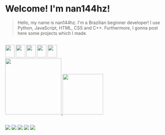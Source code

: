 # Welcome! I'm nan144hz!
> Hello, my name is nan144hz. I'm a Brazilian beginner developer! I use Python, JavaScript, HTML, CSS and C++. Furthermore, I gonna post here some projects which I made.
##
<div style="display: inline-block;">
   <img src="https://cdn.jsdelivr.net/gh/devicons/devicon/icons/html5/html5-original.svg" width="30" height="40"/>
   <img src="https://cdn.jsdelivr.net/gh/devicons/devicon/icons/css3/css3-original.svg" width="30" height="40"/>
   <img src="https://cdn.jsdelivr.net/gh/devicons/devicon/icons/javascript/javascript-original.svg" width="30" height="40"/>
   <img src="https://cdn.jsdelivr.net/gh/devicons/devicon/icons/python/python-original.svg" width="30" height="40"/>
   <img src="https://cdn.jsdelivr.net/gh/devicons/devicon/icons/cplusplus/cplusplus-original.svg" width="30" height="40"/>
</div><br>
<div>
  <a href="https://github.com/nan144hz"/>
  <img height="180em" src="https://github-readme-stats.vercel.app/api?username=nan144hz&show_icons=true&theme=gotham&include_all_commits=true&count_private=true"/>
  <img height="130em" src="https://github-readme-stats.vercel.app/api/top-langs/?username=nan144hz&layout=compact&langs_count=7&theme=gotham"/>
</div>

## 

<div style="display: inline-block;">
   <a href="https://github.com/nan144hz" target="_blank"><img src="https://img.shields.io/badge/GitHub-100000?style=for-the-badge&logo=github&logoColor=white"></a>
   <a href="https://twitter.com/nan144hz" target="_blank"><img src="https://img.shields.io/badge/Twitter-1DA1F2?style=for-the-badge&logo=twitter&logoColor=white"/></a>
   <a href="https://twitch.com/nan144hz" target="_blank"><img src="https://img.shields.io/badge/Twitch-9146FF?style=for-the-badge&logo=twitch&logoColor=white"></a>
   <a href="#"><img src="https://img.shields.io/badge/Windows-0078D6?style=for-the-badge&logo=windows&logoColor=white"/></a>
   <a href="#"><img src="https://img.shields.io/badge/Ubuntu-E95420?style=for-the-badge&logo=ubuntu&logoColor=white"/></a>
</div>
